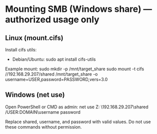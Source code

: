 # Mounting SMB (Windows share) — authorized usage only

## Linux (mount.cifs)
Install cifs utils:
  - Debian/Ubuntu: sudo apt install cifs-utils

Example mount:
sudo mkdir -p /mnt/target_share
sudo mount -t cifs //192.168.29.207/shared /mnt/target_share -o username=USER,password=PASSWORD,vers=3.0

## Windows (net use)
Open PowerShell or CMD as admin:
  net use Z: \\192.168.29.207\shared /USER:DOMAIN\username password

Replace shared, username, and password with valid values. Do not use these commands without permission.
